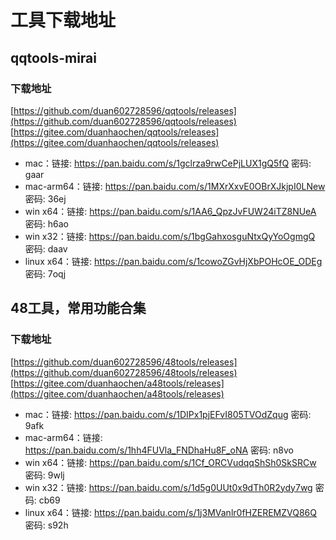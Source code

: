 # 工具下载地址

## qqtools-mirai

### 下载地址
[https://github.com/duan602728596/qqtools/releases](https://github.com/duan602728596/qqtools/releases)   
[https://gitee.com/duanhaochen/qqtools/releases](https://gitee.com/duanhaochen/qqtools/releases)
* mac：链接: https://pan.baidu.com/s/1gclrza9rwCePjLUX1gQ5fQ  密码: gaar
* mac-arm64：链接: https://pan.baidu.com/s/1MXrXxvE0OBrXJkjpI0LNew  密码: 36ej
* win x64：链接: https://pan.baidu.com/s/1AA6_QpzJvFUW24iTZ8NUeA  密码: h6ao
* win x32：链接: https://pan.baidu.com/s/1bgGahxosguNtxQyYoOgmgQ  密码: daav
* linux x64：链接: https://pan.baidu.com/s/1cowoZGvHjXbPOHcOE_ODEg  密码: 7oqj

## 48工具，常用功能合集

### 下载地址
[https://github.com/duan602728596/48tools/releases](https://github.com/duan602728596/48tools/releases)   
[https://gitee.com/duanhaochen/a48tools/releases](https://gitee.com/duanhaochen/a48tools/releases)
* mac：链接: https://pan.baidu.com/s/1DIPx1pjEFvI805TVOdZqug  密码: 9afk
* mac-arm64：链接: https://pan.baidu.com/s/1hh4FUVla_FNDhaHu8F_oNA  密码: n8vo
* win x64：链接: https://pan.baidu.com/s/1Cf_ORCVudqqShSh0SkSRCw  密码: 9wlj
* win x32：链接: https://pan.baidu.com/s/1d5g0UUt0x9dTh0R2ydy7wg  密码: cb69
* linux x64：链接: https://pan.baidu.com/s/1j3MVanlr0fHZEREMZVQ86Q  密码: s92h

